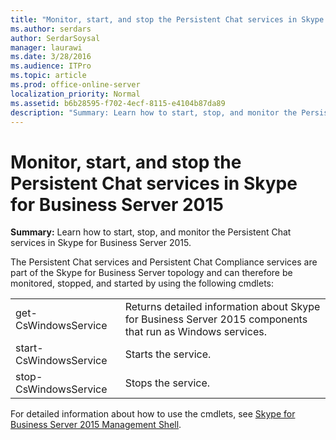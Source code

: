 ```yaml
---
title: "Monitor, start, and stop the Persistent Chat services in Skype for Business Server 2015"
ms.author: serdars
author: SerdarSoysal
manager: laurawi
ms.date: 3/28/2016
ms.audience: ITPro
ms.topic: article
ms.prod: office-online-server
localization_priority: Normal
ms.assetid: b6b28595-f702-4ecf-8115-e4104b87da89
description: "Summary: Learn how to start, stop, and monitor the Persistent Chat services in Skype for Business Server 2015."
---
```


# Monitor, start, and stop the Persistent Chat services in Skype for Business Server 2015
 
**Summary:** Learn how to start, stop, and monitor the Persistent Chat services in Skype for Business Server 2015.
  
The Persistent Chat services and Persistent Chat Compliance services are part of the Skype for Business Server topology and can therefore be monitored, stopped, and started by using the following cmdlets:
  
|||
|:-----|:-----|
|get-CsWindowsService  <br/> |Returns detailed information about Skype for Business Server 2015 components that run as Windows services.  <br/> |
|start-CsWindowsService  <br/> |Starts the service.  <br/> |
|stop-CsWindowsService  <br/> |Stops the service.  <br/> |
   
For detailed information about how to use the cmdlets, see [Skype for Business Server 2015 Management Shell](../../manage/management-shell/management-shell.md).
  

